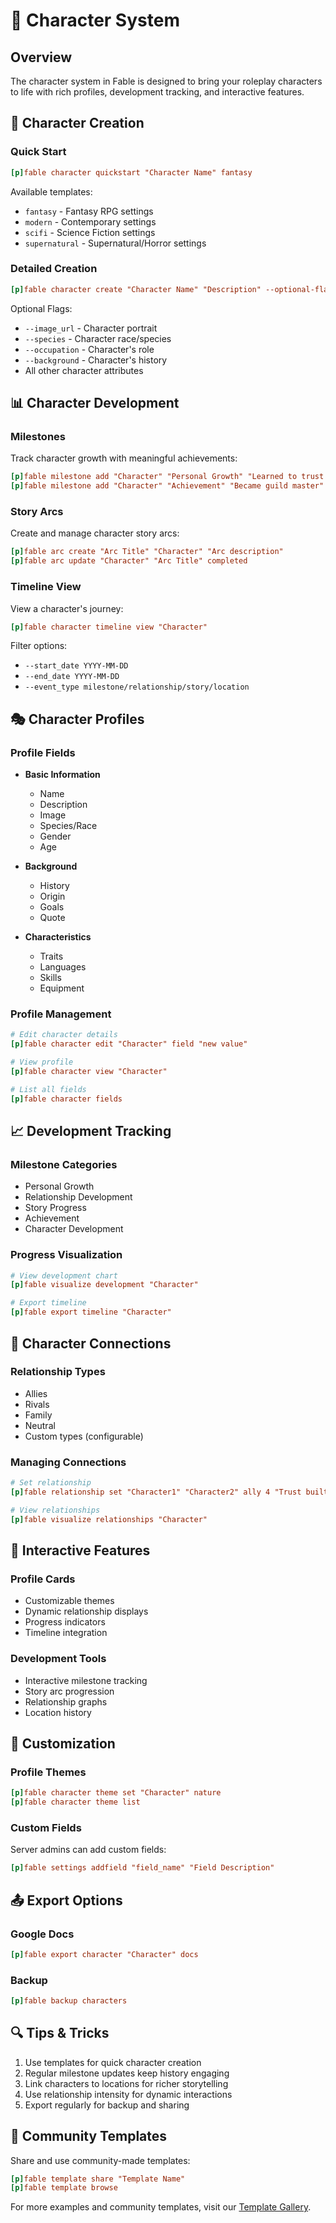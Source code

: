 # 👤 Character System

## Overview

The character system in Fable is designed to bring your roleplay characters to life with rich profiles, development tracking, and interactive features.

## 📝 Character Creation

### Quick Start

```ini
[p]fable character quickstart "Character Name" fantasy
```

Available templates:

- `fantasy` - Fantasy RPG settings
- `modern` - Contemporary settings
- `scifi` - Science Fiction settings
- `supernatural` - Supernatural/Horror settings

### Detailed Creation

```ini
[p]fable character create "Character Name" "Description" --optional-flags
```

Optional Flags:

- `--image_url` - Character portrait
- `--species` - Character race/species
- `--occupation` - Character's role
- `--background` - Character's history
- All other character attributes

## 📊 Character Development

### Milestones

Track character growth with meaningful achievements:

```ini
[p]fable milestone add "Character" "Personal Growth" "Learned to trust again"
[p]fable milestone add "Character" "Achievement" "Became guild master"
```

### Story Arcs

Create and manage character story arcs:

```ini
[p]fable arc create "Arc Title" "Character" "Arc description"
[p]fable arc update "Character" "Arc Title" completed
```

### Timeline View

View a character's journey:

```ini
[p]fable character timeline view "Character"
```

Filter options:

- `--start_date YYYY-MM-DD`
- `--end_date YYYY-MM-DD`
- `--event_type milestone/relationship/story/location`

## 🎭 Character Profiles

### Profile Fields

- **Basic Information**

  - Name
  - Description
  - Image
  - Species/Race
  - Gender
  - Age

- **Background**

  - History
  - Origin
  - Goals
  - Quote

- **Characteristics**
  - Traits
  - Languages
  - Skills
  - Equipment

### Profile Management

```ini
# Edit character details
[p]fable character edit "Character" field "new value"

# View profile
[p]fable character view "Character"

# List all fields
[p]fable character fields
```

## 📈 Development Tracking

### Milestone Categories

- Personal Growth
- Relationship Development
- Story Progress
- Achievement
- Character Development

### Progress Visualization

```ini
# View development chart
[p]fable visualize development "Character"

# Export timeline
[p]fable export timeline "Character"
```

## 🔗 Character Connections

### Relationship Types

- Allies
- Rivals
- Family
- Neutral
- Custom types (configurable)

### Managing Connections

```ini
# Set relationship
[p]fable relationship set "Character1" "Character2" ally 4 "Trust built through adventures"

# View relationships
[p]fable visualize relationships "Character"
```

## 📱 Interactive Features

### Profile Cards

- Customizable themes
- Dynamic relationship displays
- Progress indicators
- Timeline integration

### Development Tools

- Interactive milestone tracking
- Story arc progression
- Relationship graphs
- Location history

## 🎨 Customization

### Profile Themes

```ini
[p]fable character theme set "Character" nature
[p]fable character theme list
```

### Custom Fields

Server admins can add custom fields:

```ini
[p]fable settings addfield "field_name" "Field Description"
```

## 📤 Export Options

### Google Docs

```ini
[p]fable export character "Character" docs
```

### Backup

```ini
[p]fable backup characters
```

## 🔍 Tips & Tricks

1. Use templates for quick character creation
2. Regular milestone updates keep history engaging
3. Link characters to locations for richer storytelling
4. Use relationship intensity for dynamic interactions
5. Export regularly for backup and sharing

## 🤝 Community Templates

Share and use community-made templates:

```ini
[p]fable template share "Template Name"
[p]fable template browse
```

For more examples and community templates, visit our [Template Gallery](Template-Gallery).
